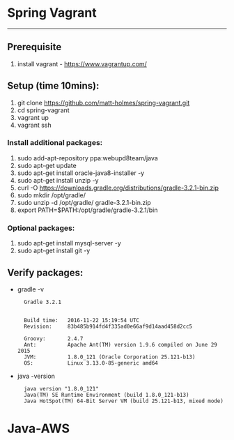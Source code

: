 # Spring Vagrant
---
## Prerequisite
1. install vagrant - https://www.vagrantup.com/

## Setup (time 10mins):
1. git clone https://github.com/matt-holmes/spring-vagrant.git
2. cd spring-vagrant
3. vagrant up
4. vagrant ssh

### Install additional packages:
1. sudo add-apt-repository ppa:webupd8team/java
2. sudo apt-get update
3. sudo apt-get install oracle-java8-installer -y
4. sudo apt-get install unzip -y
5. curl -O https://downloads.gradle.org/distributions/gradle-3.2.1-bin.zip
6. sudo mkdir /opt/gradle/
7. sudo unzip -d /opt/gradle/ gradle-3.2.1-bin.zip
8. export PATH=$PATH:/opt/gradle/gradle-3.2.1/bin

### Optional packages:
1. sudo apt-get install mysql-server -y
2. sudo apt-get install git -y

## Verify packages:
* gradle -v
        
        Gradle 3.2.1
       

        Build time:   2016-11-22 15:19:54 UTC
        Revision:     83b485b914fd4f335ad0e66af9d14aad458d2cc5

        Groovy:       2.4.7
        Ant:          Apache Ant(TM) version 1.9.6 compiled on June 29 2015
        JVM:          1.8.0_121 (Oracle Corporation 25.121-b13)
        OS:           Linux 3.13.0-85-generic amd64
    
    
* java -version

        java version "1.8.0_121"
        Java(TM) SE Runtime Environment (build 1.8.0_121-b13)
        Java HotSpot(TM) 64-Bit Server VM (build 25.121-b13, mixed mode)
# Java-AWS
